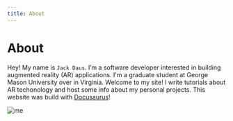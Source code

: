 ```yaml
---
title: About
---
```

# About
Hey! My name is `Jack Daus`. I’m a software developer interested in building augmented reality (AR) applications. I'm a graduate student at George Mason University over in Virginia. Welcome to my site! I write tutorials about AR techonology and host some info about my personal projects. This website was build with [Docusaurus](https://docusaurus.io/)!

![me](/img/me.jpg)